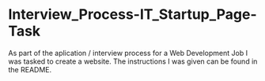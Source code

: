 # Interview_Process-IT_Startup_Page-Task
 As part of the aplication / interview process for a Web Development Job I was tasked to create a website. The instructions I was given can be found in the README.
